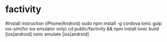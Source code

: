 # factivity

#Install instruction (iPhone/Android)
sudo npm install -g cordova ionic gulp ios-sim(for ios emulator only)
cd public/factivity && npm install
ionic build [ios|android]
ionic emulate [ios|android]
